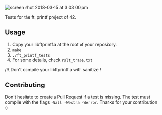 ![screen shot 2018-03-15 at 3 03 00 pm](https://user-images.githubusercontent.com/10537452/37468062-3b0880f4-2862-11e8-8bf3-10061205d971.png)

Tests for the ft_printf project of 42.

## Usage
1) Copy your libftprintf.a at the root of your repository.
2) `make`
3) `./ft_printf_tests`
4) For some details, check `rslt_trace.txt`

/!\ Don't compile your libftprintf.a with sanitize !

## Contributing
Don't hesitate to create a Pull Request if a test is missing.
The test must compile with the flags `-Wall -Wextra -Werror`.
Thanks for your contribution :)
